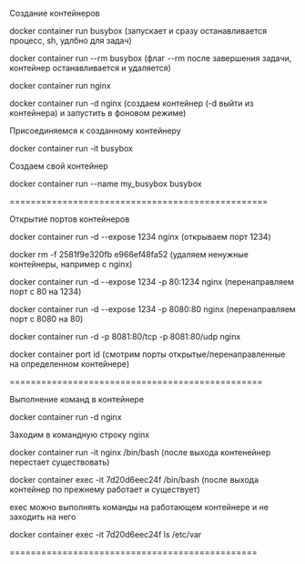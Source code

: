 
Создание контейнеров

docker container run busybox (запускает и сразу останавливается процесс, sh, удлбно для задач)

docker container run --rm busybox (флаг --rm после завершения задачи, контейнер останавливается и удаляется)

docker container run nginx

docker container run -d nginx (создаем контейнер (-d выйти из контейнера) и запустить в фоновом режиме)

Присоединяемся к созданному контейнеру

docker container run -it busybox

Создаем свой контейнер

docker container run --name my_busybox busybox

=================================================

Открытие портов контейнеров

docker container run -d --expose 1234 nginx (открываем порт 1234)

docker rm -f 2581f9e320fb e966ef48fa52 (удаляем ненужные контейнеры, например с nginx)

docker container run -d --expose 1234 -p 80:1234 nginx (перенаправляем порт с 80 на 1234)

docker container run -d --expose 1234 -p 8080:80 nginx (перенаправляем порт с 8080 на 80)

docker container run -d -p 8081:80/tcp -p 8081:80/udp nginx 

docker container port id (смотрим порты открытые/перенаправленные на определенном контейнере)

================================================

Выполнение команд в контейнере


docker container run -d nginx

Заходим в командную строку nginx

docker container run -it nginx /bin/bash (после выхода контенейнер перестает существовать)

docker container exec -it 7d20d6eec24f /bin/bash (после выхода контейнер по прежнему работает и существует)

exec можно выполнять команды на работающем контейнере и не заходить на него

docker container exec -it 7d20d6eec24f ls /etc/var

===============================================